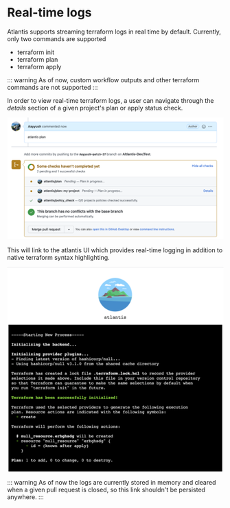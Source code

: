 # Real-time logs

Atlantis supports streaming terraform logs in real time by default. Currently, only two commands are supported

* terraform init
* terraform plan
* terraform apply

::: warning
As of now, custom workflow outputs and other terraform commands are not supported
:::

In order to view real-time terraform logs, a user can navigate through the *details* section of a given project's plan or apply status check.

![Plan Command](./images/plan.png)

This will link to the atlantis UI which provides real-time logging in addition to native terraform syntax highlighting.

![Plan Output](./images/plan_output.png)

::: warning
As of now the logs are currently stored in memory and cleared when a given pull request is closed, so this link shouldn't be persisted anywhere.
:::

